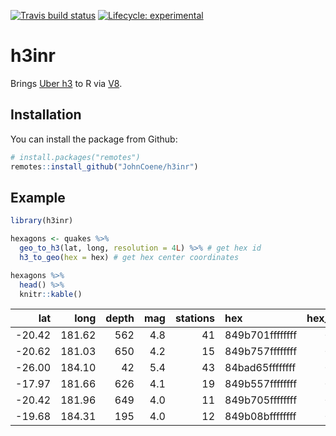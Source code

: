 
<!-- README.md is generated from README.Rmd. Please edit that file -->

<!-- badges: start -->

[![Travis build
status](https://travis-ci.org/JohnCoene/h3inr.svg?branch=master)](https://travis-ci.org/JohnCoene/h3inr)
[![Lifecycle:
experimental](https://img.shields.io/badge/lifecycle-experimental-orange.svg)](https://www.tidyverse.org/lifecycle/#experimental)
<!-- badges: end -->

# h3inr

Brings [Uber h3](https://github.com/uber/h3-js) to R via
[V8](https://github.com/jeroen/V8).

## Installation

You can install the package from Github:

``` r
# install.packages("remotes")
remotes::install_github("JohnCoene/h3inr")
```

## Example

``` r
library(h3inr)

hexagons <- quakes %>% 
  geo_to_h3(lat, long, resolution = 4L) %>% # get hex id
  h3_to_geo(hex = hex) # get hex center coordinates

hexagons %>% 
  head() %>% 
  knitr::kable()
```

|     lat |   long | depth | mag | stations | hex             | hex\_center\_lat | hex\_center\_lon |
| ------: | -----: | ----: | --: | -------: | :-------------- | ---------------: | ---------------: |
| \-20.42 | 181.62 |   562 | 4.8 |       41 | 849b701ffffffff |       \-20.44006 |       \-178.3266 |
| \-20.62 | 181.03 |   650 | 4.2 |       15 | 849b757ffffffff |       \-20.63448 |       \-179.1528 |
| \-26.00 | 184.10 |    42 | 5.4 |       43 | 84bad65ffffffff |       \-25.80558 |       \-175.8370 |
| \-17.97 | 181.66 |   626 | 4.1 |       19 | 849b557ffffffff |       \-17.88495 |       \-178.1865 |
| \-20.42 | 181.96 |   649 | 4.0 |       11 | 849b705ffffffff |       \-20.34078 |       \-177.9118 |
| \-19.68 | 184.31 |   195 | 4.0 |       12 | 849b08bffffffff |       \-19.82371 |       \-175.8216 |
